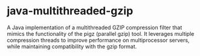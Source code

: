 # java-multithreaded-gzip
A Java implementation of a multithreaded GZIP compression filter that mimics the functionality of the pigz (parallel gzip) tool. It leverages multiple compression threads to improve performance on multiprocessor servers, while maintaining compatibility with the gzip format.
